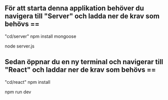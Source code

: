 ## För att starta denna applikation behöver du navigera till "Server" och ladda ner de krav som behövs ==

"cd/server"
npm install mongoose


node server.js

## Sedan öppnar du en ny terminal och navigerar till "React" och laddar ner de krav som behövs ==


"cd/react"
npm install

npm run dev
